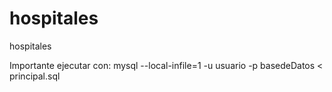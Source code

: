 # hospitales
hospitales


Importante ejecutar con: mysql --local-infile=1 -u usuario -p basedeDatos < principal.sql

